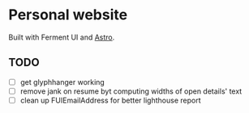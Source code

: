 # Personal website

Built with Ferment UI and [Astro](https://astro.build).

## TODO

- [ ] get glyphhanger working
- [ ] remove jank on resume byt computing widths of open details' text
- [ ] clean up FUIEmailAddress for better lighthouse report